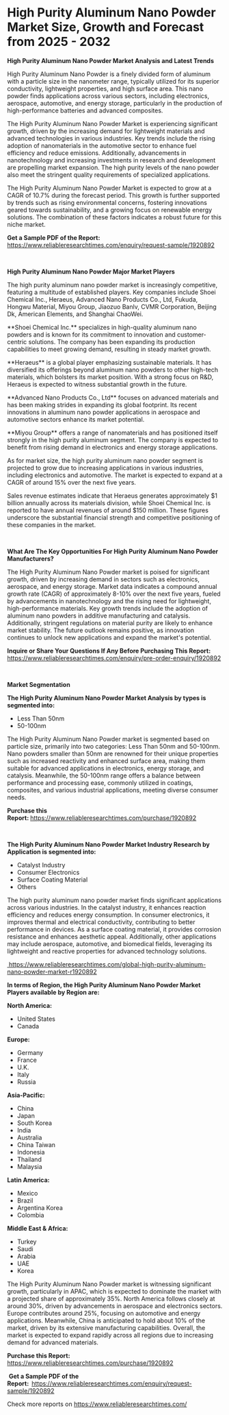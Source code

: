 <p><h1>High Purity Aluminum Nano Powder Market Size, Growth and Forecast from 2025 - 2032</h1></p><p><strong>High Purity Aluminum Nano Powder Market Analysis and Latest Trends</strong></p>
<p><p>High Purity Aluminum Nano Powder is a finely divided form of aluminum with a particle size in the nanometer range, typically utilized for its superior conductivity, lightweight properties, and high surface area. This nano powder finds applications across various sectors, including electronics, aerospace, automotive, and energy storage, particularly in the production of high-performance batteries and advanced composites.</p><p>The High Purity Aluminum Nano Powder Market is experiencing significant growth, driven by the increasing demand for lightweight materials and advanced technologies in various industries. Key trends include the rising adoption of nanomaterials in the automotive sector to enhance fuel efficiency and reduce emissions. Additionally, advancements in nanotechnology and increasing investments in research and development are propelling market expansion. The high purity levels of the nano powder also meet the stringent quality requirements of specialized applications.</p><p>The High Purity Aluminum Nano Powder Market is expected to grow at a CAGR of 10.7% during the forecast period. This growth is further supported by trends such as rising environmental concerns, fostering innovations geared towards sustainability, and a growing focus on renewable energy solutions. The combination of these factors indicates a robust future for this niche market.</p></p>
<p><strong>Get a Sample PDF of the Report:&nbsp;</strong> <a href="https://www.reliableresearchtimes.com/enquiry/request-sample/1920892?utm_campaign=3033&utm_medium=2&utm_source=Github&utm_content=ia&utm_term=03042025&utm_id=high-purity-aluminum-nano-powder">https://www.reliableresearchtimes.com/enquiry/request-sample/1920892</a></p>
<p>&nbsp;</p>
<p><strong>High Purity Aluminum Nano Powder Major Market Players</strong></p>
<p><p>The high purity aluminum nano powder market is increasingly competitive, featuring a multitude of established players. Key companies include Shoei Chemical Inc., Heraeus, Advanced Nano Products Co., Ltd, Fukuda, Hongwu Material, Miyou Group, Jiaozuo Banlv, CVMR Corporation, Beijing Dk, American Elements, and Shanghai ChaoWei.</p><p>**Shoei Chemical Inc.** specializes in high-quality aluminum nano powders and is known for its commitment to innovation and customer-centric solutions. The company has been expanding its production capabilities to meet growing demand, resulting in steady market growth.</p><p>**Heraeus** is a global player emphasizing sustainable materials. It has diversified its offerings beyond aluminum nano powders to other high-tech materials, which bolsters its market position. With a strong focus on R&D, Heraeus is expected to witness substantial growth in the future.</p><p>**Advanced Nano Products Co., Ltd** focuses on advanced materials and has been making strides in expanding its global footprint. Its recent innovations in aluminum nano powder applications in aerospace and automotive sectors enhance its market potential.</p><p>**Miyou Group** offers a range of nanomaterials and has positioned itself strongly in the high purity aluminum segment. The company is expected to benefit from rising demand in electronics and energy storage applications.</p><p>As for market size, the high purity aluminum nano powder segment is projected to grow due to increasing applications in various industries, including electronics and automotive. The market is expected to expand at a CAGR of around 15% over the next five years.</p><p>Sales revenue estimates indicate that Heraeus generates approximately $1 billion annually across its materials division, while Shoei Chemical Inc. is reported to have annual revenues of around $150 million. These figures underscore the substantial financial strength and competitive positioning of these companies in the market.</p></p>
<p>&nbsp;</p>
<p><strong>What Are The Key Opportunities For High Purity Aluminum Nano Powder Manufacturers?</strong></p>
<p><p>The High Purity Aluminum Nano Powder market is poised for significant growth, driven by increasing demand in sectors such as electronics, aerospace, and energy storage. Market data indicates a compound annual growth rate (CAGR) of approximately 8-10% over the next five years, fueled by advancements in nanotechnology and the rising need for lightweight, high-performance materials. Key growth trends include the adoption of aluminum nano powders in additive manufacturing and catalysis. Additionally, stringent regulations on material purity are likely to enhance market stability. The future outlook remains positive, as innovation continues to unlock new applications and expand the market's potential.</p></p>
<p><strong>Inquire or Share Your Questions If Any Before Purchasing This Report:</strong> <a href="https://www.reliableresearchtimes.com/enquiry/pre-order-enquiry/1920892?utm_campaign=3033&utm_medium=2&utm_source=Github&utm_content=ia&utm_term=03042025&utm_id=high-purity-aluminum-nano-powder">https://www.reliableresearchtimes.com/enquiry/pre-order-enquiry/1920892</a></p>
<p>&nbsp;</p>
<p><strong>Market Segmentation</strong></p>
<p><strong>The High Purity Aluminum Nano Powder Market Analysis by types is segmented into:</strong></p>
<p><ul><li>Less Than 50nm</li><li>50-100nm</li></ul></p>
<p><p>The High Purity Aluminum Nano Powder market is segmented based on particle size, primarily into two categories: Less Than 50nm and 50-100nm. Nano powders smaller than 50nm are renowned for their unique properties such as increased reactivity and enhanced surface area, making them suitable for advanced applications in electronics, energy storage, and catalysis. Meanwhile, the 50-100nm range offers a balance between performance and processing ease, commonly utilized in coatings, composites, and various industrial applications, meeting diverse consumer needs.</p></p>
<p><strong>Purchase this Report:&nbsp;</strong><a href="https://www.reliableresearchtimes.com/purchase/1920892?utm_campaign=3033&utm_medium=2&utm_source=Github&utm_content=ia&utm_term=03042025&utm_id=high-purity-aluminum-nano-powder">https://www.reliableresearchtimes.com/purchase/1920892</a></p>
<p>&nbsp;</p>
<p><strong>The High Purity Aluminum Nano Powder Market Industry Research by Application is segmented into:</strong></p>
<p><ul><li>Catalyst Industry</li><li>Consumer Electronics</li><li>Surface Coating Material</li><li>Others</li></ul></p>
<p><p>The high purity aluminum nano powder market finds significant applications across various industries. In the catalyst industry, it enhances reaction efficiency and reduces energy consumption. In consumer electronics, it improves thermal and electrical conductivity, contributing to better performance in devices. As a surface coating material, it provides corrosion resistance and enhances aesthetic appeal. Additionally, other applications may include aerospace, automotive, and biomedical fields, leveraging its lightweight and reactive properties for advanced technology solutions.</p></p>
<p><a href="https://www.reliableresearchtimes.com/global-high-purity-aluminum-nano-powder-market-r1920892?utm_campaign=3033&utm_medium=2&utm_source=Github&utm_content=ia&utm_term=03042025&utm_id=high-purity-aluminum-nano-powder">&nbsp;https://www.reliableresearchtimes.com/global-high-purity-aluminum-nano-powder-market-r1920892</a></p>
<p><strong>In terms of Region, the High Purity Aluminum Nano Powder Market Players available by Region are:</strong></p>
<p>
    <p> <strong> North America: </strong>
        <ul>
            <li>United States</li>
            <li>Canada</li>
        </ul>
        </p> 
    <p> <strong> Europe: </strong>
        <ul>
            <li>Germany</li>
            <li>France</li>
            <li>U.K.</li>
            <li>Italy</li>
            <li>Russia</li>
        </ul>
        </p> 
    <p> <strong> Asia-Pacific: </strong>
        <ul>
            <li>China</li>
            <li>Japan</li>
            <li>South Korea</li>
            <li>India</li>
            <li>Australia</li>
            <li>China Taiwan</li>
            <li>Indonesia</li>
            <li>Thailand</li>
            <li>Malaysia</li>
        </ul>
        </p> 
    <p> <strong> Latin America: </strong>
        <ul>
            <li>Mexico</li>
            <li>Brazil</li>
            <li>Argentina Korea</li>
            <li>Colombia</li>
        </ul>
        </p> 
    <p> <strong> Middle East & Africa: </strong>
        <ul>
            <li>Turkey</li>
            <li>Saudi</li>
            <li>Arabia</li>
            <li>UAE</li>
            <li>Korea</li>
        </ul>
    </p>
    </p>
<p><p>The High Purity Aluminum Nano Powder market is witnessing significant growth, particularly in APAC, which is expected to dominate the market with a projected share of approximately 35%. North America follows closely at around 30%, driven by advancements in aerospace and electronics sectors. Europe contributes around 25%, focusing on automotive and energy applications. Meanwhile, China is anticipated to hold about 10% of the market, driven by its extensive manufacturing capabilities. Overall, the market is expected to expand rapidly across all regions due to increasing demand for advanced materials.</p></p>
<p><strong>Purchase this Report: </strong><a href="https://www.reliableresearchtimes.com/purchase/1920892?utm_campaign=3033&utm_medium=2&utm_source=Github&utm_content=ia&utm_term=03042025&utm_id=high-purity-aluminum-nano-powder">https://www.reliableresearchtimes.com/purchase/1920892</a></p>
<p>&nbsp;<strong>Get a Sample PDF of the Report:&nbsp;&nbsp;</strong><a href="https://www.reliableresearchtimes.com/enquiry/request-sample/1920892?utm_campaign=3033&utm_medium=2&utm_source=Github&utm_content=ia&utm_term=03042025&utm_id=high-purity-aluminum-nano-powder">https://www.reliableresearchtimes.com/enquiry/request-sample/1920892</a></p>
<p><strong></strong></p>
<p>Check more reports on <a href="https://www.reliableresearchtimes.com/?utm_campaign=3033&utm_medium=2&utm_source=Github&utm_content=ia&utm_term=03042025&utm_id=high-purity-aluminum-nano-powder">https://www.reliableresearchtimes.com/</a></p>